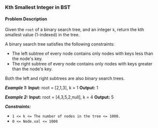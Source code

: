 ### Kth Smallest Integer in BST

#### Problem Description

Given the `root` of a binary search tree, and an integer `k`, return the kth smallest value (1-indexed) in the tree.

A binary search tree satisfies the following constraints:

- The left subtree of every node contains only nodes with keys less than the node's key.
- The right subtree of every node contains only nodes with keys greater than the node's key.

Both the left and right subtrees are also binary search trees.

**_Example 1:_**
**Input:** root = [2,1,3], k = 1
**Output:** 1

**_Example 2:_**
**Input:** root = [4,3,5,2,null], k = 4
**Output:** 5

**_Constraints:_**

- `1 <= k <= The number of nodes in the tree <= 1000.`
- `0 <= Node.val <= 1000`

